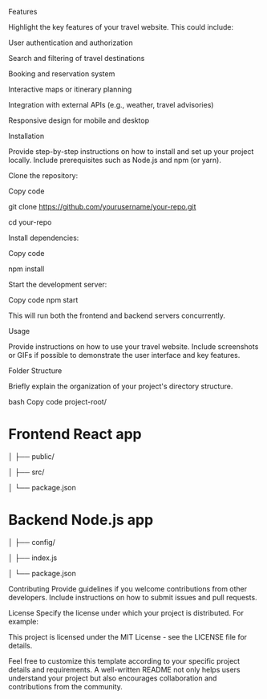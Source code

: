 Features

Highlight the key features of your travel website. This could include:

User authentication and authorization

Search and filtering of travel destinations

Booking and reservation system

Interactive maps or itinerary planning

Integration with external APIs (e.g., weather, travel advisories)

Responsive design for mobile and desktop

Installation

Provide step-by-step instructions on how to install and set up your project locally. Include prerequisites such as Node.js and npm (or yarn).

Clone the repository:



Copy code

git clone https://github.com/yourusername/your-repo.git

cd your-repo

Install dependencies:



Copy code

npm install



Start the development server:


Copy code
npm start

This will run both the frontend and backend servers concurrently.

Usage

Provide instructions on how to use your travel website. Include screenshots or GIFs if possible to demonstrate the user interface and key features.

Folder Structure

Briefly explain the organization of your project's directory structure.

bash
Copy code
project-root/

# Frontend React app

│   ├── public/

│   ├── src/

│   └── package.json



# Backend Node.js app
│   ├── config/



│   ├── index.js

│   └── package.json


         
Contributing
Provide guidelines if you welcome contributions from other developers. Include instructions on how to submit issues and pull requests.

License
Specify the license under which your project is distributed. For example:

This project is licensed under the MIT License - see the LICENSE file for details.

Feel free to customize this template according to your specific project details and requirements. A well-written README not only helps users understand your project but also encourages collaboration and contributions from the community.









